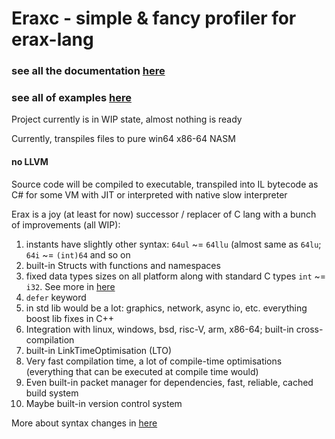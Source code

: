 # Eraxc - simple & fancy profiler for erax-lang

### see all the documentation [here](docs)
### see all of examples [here](examples)

Project currently is in WIP state, almost nothing is ready

Currently, transpiles files to pure win64 x86-64 NASM

#### no LLVM

Source code will be compiled to executable, transpiled into IL bytecode as C# for some VM with JIT or interpreted with native slow interpreter


Erax is a joy (at least for now) successor / replacer of C lang with a bunch of improvements (all WIP):
1. instants have slightly other syntax: `64ul` ~= `64llu` (almost same as `64lu`; `64i` ~= `(int)64` and so on
2. built-in Structs with functions and namespaces
3. fixed data types sizes on all platform along with standard C types `int` ~= `i32`. See more in [here](docs/keywords.md)
4. `defer` keyword
5. in std lib would be a lot: graphics, network, async io, etc. everything boost lib fixes in C++ 
6. Integration with linux, windows, bsd, risc-V, arm, x86-64; built-in cross-compilation
7. built-in LinkTimeOptimisation (LTO)
8. Very fast compilation time, a lot of compile-time optimisations (everything that can be executed at compile time would)
9. Even built-in packet manager for dependencies, fast, reliable, cached build system
10. Maybe built-in version control system

More about syntax changes in [here](docs/syntax.md)
